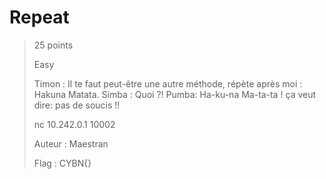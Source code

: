 # Repeat

> 25 points
>
> Easy
> 
> Timon : Il te faut peut-être une autre méthode, répète après moi : Hakuna Matata. Simba : Quoi ?! Pumba: Ha-ku-na Ma-ta-ta ! ça veut dire: pas de soucis !!
>
> nc 10.242.0.1 10002
>
> Auteur : Maestran
>
> Flag : CYBN{}

